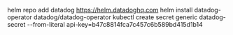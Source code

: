helm repo add datadog https://helm.datadoghq.com
helm install datadog-operator datadog/datadog-operator
kubectl create secret generic datadog-secret --from-literal api-key=b47c8814fca7c457c6b589bd415d1b14